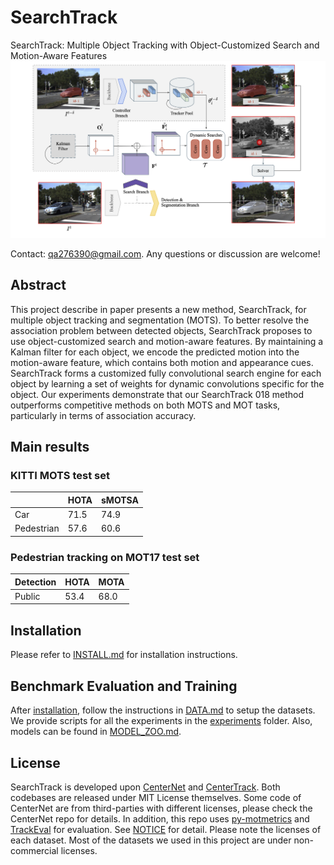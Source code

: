 # SearchTrack
SearchTrack: Multiple Object Tracking with Object-Customized Search and Motion-Aware Features
![](readme/ECCV-4.png)

<!-- > [**Tracking Objects as Points**](http://arxiv.org/abs/2004.01177),            
> Xingyi Zhou, Vladlen Koltun, Philipp Kr&auml;henb&uuml;hl,        
> *arXiv technical report ([arXiv 2004.01177](http://arxiv.org/abs/2004.01177))*  


    @article{zhou2020tracking,
      title={Tracking Objects as Points},
      author={Zhou, Xingyi and Koltun, Vladlen and Kr{\"a}henb{\"u}hl, Philipp},
      journal={ECCV},
      year={2020}
    } -->

Contact: [qa276390@gmail.com](mailto:qa276390@gmail.com). Any questions or discussion are welcome! 

## Abstract
This project describe in paper presents a new method, SearchTrack, for multiple object tracking and segmentation (MOTS). To better resolve the association problem between detected objects, SearchTrack proposes to use object-customized search and motion-aware features. By maintaining a Kalman filter for each object, we encode the predicted motion into the motion-aware feature, which contains both motion and appearance cues. SearchTrack forms a customized fully convolutional search engine for each object by learning a set of weights for dynamic convolutions specific for the object. Our experiments demonstrate that our SearchTrack 018 method outperforms competitive methods on both MOTS and MOT tasks, particularly in terms of association accuracy.




## Main results


### KITTI MOTS test set 

|             |  HOTA      |  sMOTSA   |
|-------------|------------|----------|
|Car          | 71.5       |   74.9   |
|Pedestrian   | 57.6       |   60.6   |

### Pedestrian tracking on MOT17 test set

| Detection    |  HOTA     | MOTA   |
|--------------|----------|--------|
|Public        | 53.4     |  68.0   |



## Installation

Please refer to [INSTALL.md](readme/INSTALL.md) for installation instructions.


## Benchmark Evaluation and Training

After [installation](readme/INSTALL.md), follow the instructions in [DATA.md](readme/DATA.md) to setup the datasets. We provide scripts for all the experiments in the [experiments](experiments) folder. Also, models can be found in [MODEL_ZOO.md](readme/MODEL_ZOO.md).

## License

SearchTrack is developed upon [CenterNet](https://github.com/xingyizhou/CenterNet) and [CenterTrack](https://github.com/xingyizhou/CenterTrack). Both codebases are released under MIT License themselves. Some code of CenterNet are from third-parties with different licenses, please check the CenterNet repo for details. In addition, this repo uses [py-motmetrics](https://github.com/cheind/py-motmetrics) and [TrackEval](https://github.com/JonathonLuiten/TrackEval) for evaluation. See [NOTICE](NOTICE) for detail. Please note the licenses of each dataset. Most of the datasets we used in this project are under non-commercial licenses.

